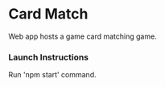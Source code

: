 # Card Match

Web app hosts a game card matching game.

### Launch Instructions
Run 'npm start' command.
